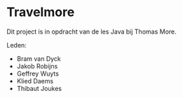 # Travelmore

Dit project is in opdracht van de les Java bij Thomas More.

Leden:
 - Bram van Dyck
 - Jakob Robijns
 - Geffrey Wuyts
 - Klied Daems
 - Thibaut Joukes
 
 
